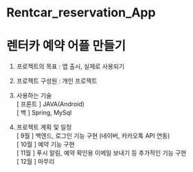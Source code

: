 # Rentcar_reservation_App
# 렌터카 예약 어플 만들기

1. 프로젝트의 목표 
: 앱 출시, 실제로 사용되기

2. 프로젝트 구성원
: 개인 프로젝트

3. 사용하는 기술   
[ 프론트 ] JAVA(Android)   
[ 백 ] Spring, MySql   

4. 프로젝트 계획 및 일정   
[ 9월 ] 백엔드, 로그인 기능 구현 (네이버, 카카오톡 API 연동)   
[ 10월 ] 예약 기능 구현   
[ 11월 ] 푸시 알림, 예약 확인용 이메일 보내기 등 추가적인 기능 구현   
[ 12월 ] 마무리    
